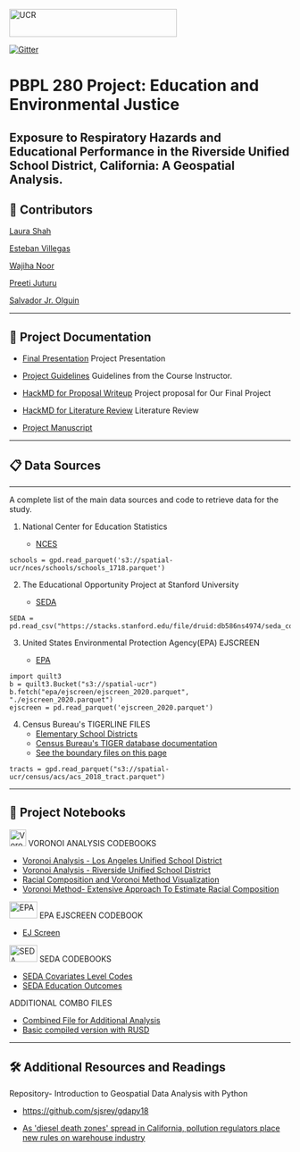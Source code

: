 
<img src="https://spatial.ucr.edu/images/UCR_logo_long.png" alt="UCR"
	title="University of California" width="300" height="50"  /> 

[![Gitter](https://badges.gitter.im/p280s21project3/community.svg)](https://gitter.im/p280s21project3/community?utm_source=badge&utm_medium=badge&utm_campaign=pr-badge)

# PBPL 280 Project: Education and Environmental Justice
## Exposure to Respiratory Hazards and Educational Performance in the Riverside Unified School District, California: A Geospatial Analysis. ##


## :pushpin: Contributors
[Laura Shah](https://github.com/lsala010/)

[Esteban Villegas](https://github.com/evill092)

[Wajiha Noor](https://github.com/WawNun)

[Preeti Juturu](https://github.com/preetijuturu)

[Salvador Jr. Olguin](https://github.com/Salolg5)

------
## 📝 Project Documentation

- [Final Presentation](https://docs.google.com/presentation/d/1qLhLtxjq6XK-siDOcR44per9_hq1gRP0U5N7I24vXpM/edit?usp=sharing) 
Project Presentation

- [Project Guidelines](https://sergerey.org/pbpl280s21/projects.html)
 Guidelines from the Course Instructor.

-  [HackMD for Proposal Writeup](https://hackmd.io/@xSZKUBllSUCUfYxmgoh_yA/SyurmYCUd)
Project proposal for Our Final Project
  
- [HackMD for Literature Review](https://hackmd.io/@Laura786/S15WsEJ__/edit)
Literature Review
 
 - [Project Manuscript](https://github.com/preetijuturu/p280s21project3/blob/main/Manuscript.md)
   

------

##  :clipboard: Data Sources
----
A complete list of the main data sources and code to retrieve data for the study.
 
1. National Center for Education Statistics 
 
   - [NCES](https://open.quiltdata.com/b/spatial-ucr/tree/nces/schools/) 

```
schools = gpd.read_parquet('s3://spatial-ucr/nces/schools/schools_1718.parquet')

```
2. The Educational Opportunity Project at Stanford University 

    - [SEDA](https://edopportunity.org/) 
  
```
SEDA = pd.read_csv("https://stacks.stanford.edu/file/druid:db586ns4974/seda_cov_school_poolyr_4.0.csv")

```
3. United States Environmental Protection Agency(EPA) EJSCREEN

    - [EPA](https://open.quiltdata.com/b/spatial-ucr/tree/epa/ejscreen/)
   
```
import quilt3
b = quilt3.Bucket("s3://spatial-ucr")
b.fetch("epa/ejscreen/ejscreen_2020.parquet", "./ejscreen_2020.parquet")
ejscreen = pd.read_parquet('ejscreen_2020.parquet')
```

 4. Census Bureau's TIGERLINE FILES
     - [Elementary School Districts]( http://www2.census.gov/geo/tiger/TIGER2010DP1/ELSD_2010Census_DP1.zip)
     - [Census Bureau's TIGER database documentation]( https://www.census.gov/programs-surveys/saipe/technical-documentation/methodology/school-districts/overview-school-district.html)
     - [See the boundary files on this page]( https://www.census.gov/geographies/mapping-files/2010/geo/tiger-data.html)

```
tracts = gpd.read_parquet("s3://spatial-ucr/census/acs/acs_2018_tract.parquet")
```
----
## :notebook: Project Notebooks

<img src="https://upload.wikimedia.org/wikipedia/commons/thumb/5/54/Euclidean_Voronoi_diagram.svg/1200px-Euclidean_Voronoi_diagram.svg.png" alt="Voronoi"
	title="methods" width="30" height="30"  />  VORONOI ANALYSIS CODEBOOKS
- [Voronoi Analysis - Los Angeles Unified School District](https://github.com/preetijuturu/p280s21project3/blob/main/LAUSD_Data.ipynb)
- [Voronoi Analysis - Riverside Unified School District](https://github.com/preetijuturu/p280s21project3/blob/main/RUSD_Vor.ipynb)
- [Racial Composition and Voronoi Method Visualization](https://github.com/preetijuturu/p280s21project3/blob/main/Voroni%20(2).ipynb)
- [Voronoi Method- Extensive Approach To Estimate Racial Composition](https://github.com/preetijuturu/p280s21project3/blob/main/NEW_RUSD_Vor_extensive.ipynb)
 
<img src="https://base.imgix.net/files/base/ebm/ehstoday/image/2020/03/ehstoday_3468_epalogo.5e7e64160e169.png?auto=format&fit=crop&h=432&w=768" alt="EPA"
	title="EPA" width="50" height="30"  />  EPA EJSCREEN CODEBOOK
	
 - [EJ Screen](https://github.com/preetijuturu/p280s21project3/blob/main/EJ__V2.ipynb)

<img src="https://edopportunity.org/images/social/seda-social-image-08.png" alt="SEDA"
	title="SEDA" width="50" height="30"  /> SEDA CODEBOOKS

- [SEDA Covariates Level Codes](https://github.com/preetijuturu/p280s21project3/blob/main/Codebook/New_SEDA.ipynb)
- [SEDA Education Outcomes](https://github.com/preetijuturu/p280s21project3/blob/main/Education_SEDA.ipynb)

ADDITIONAL COMBO FILES

- [Combined File for Additional Analysis](https://github.com/preetijuturu/p280s21project3/blob/main/Combined_File2.ipynb)
- [ Basic compiled version with RUSD](https://github.com/preetijuturu/p280s21project3/blob/main/EJ_Visualization.ipynb)

-------

## 🛠️ Additional Resources and Readings

Repository- Introduction to Geospatial Data Analysis with Python
- https://github.com/sjsrey/gdapy18

- [As 'diesel death zones' spread in California, pollution regulators place new rules on warehouse industry](https://phys.org/news/2021-05-diesel-death-zones-california-pollution.html)
 


  	

